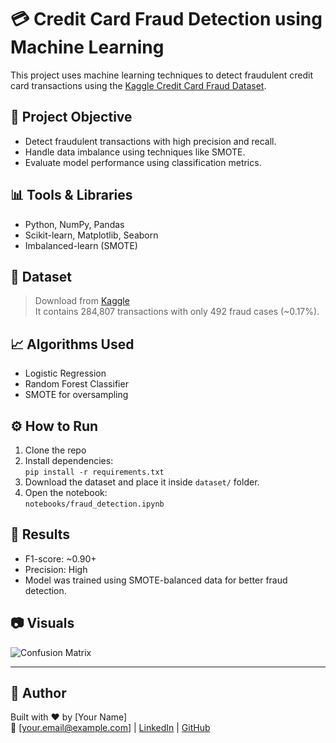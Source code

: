 # 💳 Credit Card Fraud Detection using Machine Learning

This project uses machine learning techniques to detect fraudulent credit card transactions using the [Kaggle Credit Card Fraud Dataset](https://www.kaggle.com/datasets/mlg-ulb/creditcardfraud).

## 📌 Project Objective
- Detect fraudulent transactions with high precision and recall.
- Handle data imbalance using techniques like SMOTE.
- Evaluate model performance using classification metrics.

## 📊 Tools & Libraries
- Python, NumPy, Pandas
- Scikit-learn, Matplotlib, Seaborn
- Imbalanced-learn (SMOTE)

## 📁 Dataset
> Download from [Kaggle](https://www.kaggle.com/datasets/mlg-ulb/creditcardfraud)  
> It contains 284,807 transactions with only 492 fraud cases (~0.17%).

## 📈 Algorithms Used
- Logistic Regression
- Random Forest Classifier
- SMOTE for oversampling

## ⚙️ How to Run
1. Clone the repo
2. Install dependencies:  
   `pip install -r requirements.txt`
3. Download the dataset and place it inside `dataset/` folder.
4. Open the notebook:  
   `notebooks/fraud_detection.ipynb`

## 📌 Results
- F1-score: ~0.90+
- Precision: High
- Model was trained using SMOTE-balanced data for better fraud detection.

## 📷 Visuals
![Confusion Matrix](images/roc_curve.png)

---

## 🙌 Author
Built with ❤️ by [Your Name]  
📧 [your.email@example.com] | [LinkedIn](#) | [GitHub](#)
